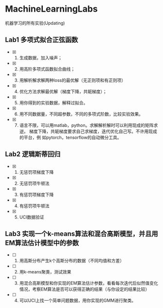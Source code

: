 # MachineLearningLabs

机器学习的所有实验(Updating)

## Lab1 多项式拟合正弦函数
  - [x] 1. 生成数据，加入噪声；
  - [x] 2. 用高阶多项式函数拟合曲线；
  - [x] 3. 用解析解求解两种loss的最优解（无正则项和有正则项）
  - [x] 4. 优化方法求解最优解（梯度下降，共轭梯度）；
  - [x] 5. 用你得到的实验数据，解释过拟合。
  - [x] 6. 用不同数据量，不同超参数，不同的多项式阶数，比较实验效果。
  - [x] 7. 语言不限，可以用matlab，python。求解解析解时可以利用现成的矩阵求逆。
    梯度下降，共轭梯度要求自己求梯度，迭代优化自己写。不许用现成的平台，例
    如pytorch，tensorflow的自动微分工具。

## Lab2 逻辑斯蒂回归
  - [x] 1. 无惩罚项梯度下降
  - [x] 2. 无惩罚项牛顿法
  - [x] 3. 有惩罚项梯度下降
  - [x] 4. 有惩罚项牛顿法
  - [x] 5. UCI数据验证
  
## Lab3 实现一个k-means算法和混合高斯模型，并且用EM算法估计模型中的参数
  - [ ] 1. 用高斯分布产生k个高斯分布的数据（不同均值和方差）
  - [ ] 2. 用k-means聚类，测试效果
  - [ ] 3. 用混合高斯模型和你实现的EM算法估计参数，看看每次迭代后似然值变化情况，考察EM算法是否可以获得正确的结果（与你设定的结果比较）
  - [ ] 4. 可以UCI上找一个简单问题数据，用你实现的GMM进行聚类。